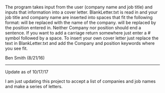 The program takes input from the user (company name and job title) and inputs that information into a cover letter.
BlankLetter.txt is read in and your job title and company name are inserted into spaces that fit the following format: <Company> will be replaced with the name of the company. <Position> will be replaced by the position entered in.
Neither Company nor position should end a sentence. If you want to add a carriage return somewhere just enter a # symbol followed by a space.
To insert your own cover letter just replace the text in BlankLetter.txt and add the Company and position keywords where you see fit.

Ben Smith (8/21/16)

*****

Update as of 10/17/17

I am just updating this project to accept a list of companies and job names and make a series of letters.
